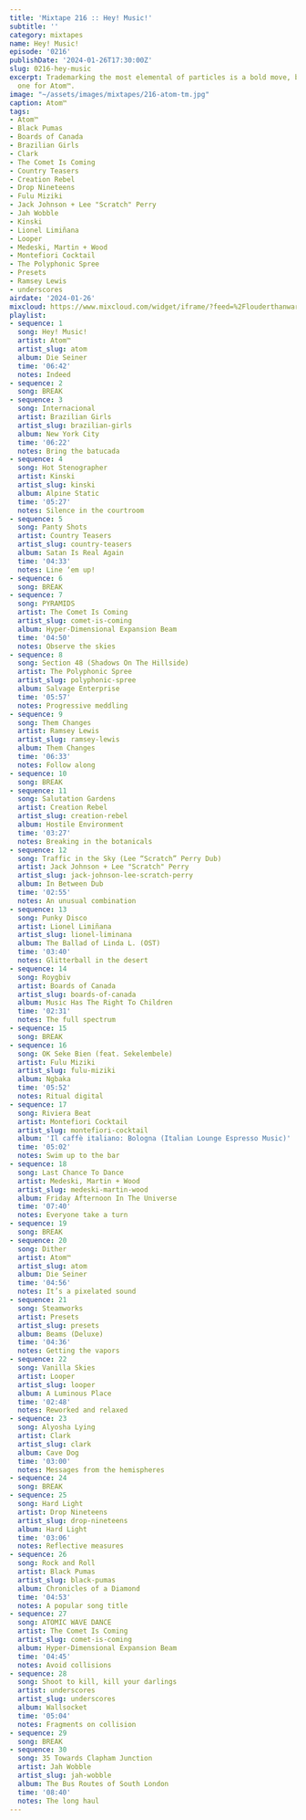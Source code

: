 ```yaml
---
title: 'Mixtape 216 :: Hey! Music!'
subtitle: ''
category: mixtapes
name: Hey! Music!
episode: '0216'
publishDate: '2024-01-26T17:30:00Z'
slug: 0216-hey-music
excerpt: Trademarking the most elemental of particles is a bold move, but a fitting
  one for Atom™.
image: "~/assets/images/mixtapes/216-atom-tm.jpg"
caption: Atom™
tags:
- Atom™
- Black Pumas
- Boards of Canada
- Brazilian Girls
- Clark
- The Comet Is Coming
- Country Teasers
- Creation Rebel
- Drop Nineteens
- Fulu Miziki
- Jack Johnson + Lee "Scratch" Perry
- Jah Wobble
- Kinski
- Lionel Limiñana
- Looper
- Medeski, Martin + Wood
- Montefiori Cocktail
- The Polyphonic Spree
- Presets
- Ramsey Lewis
- underscores
airdate: '2024-01-26'
mixcloud: https://www.mixcloud.com/widget/iframe/?feed=%2Flouderthanwar%2Fthe-final-hour-216-hey-music-2024-01-26%2F&hide_artwork=1&hide_cover=1
playlist:
- sequence: 1
  song: Hey! Music!
  artist: Atom™
  artist_slug: atom
  album: Die Seiner
  time: '06:42'
  notes: Indeed
- sequence: 2
  song: BREAK
- sequence: 3
  song: Internacional
  artist: Brazilian Girls
  artist_slug: brazilian-girls
  album: New York City
  time: '06:22'
  notes: Bring the batucada
- sequence: 4
  song: Hot Stenographer
  artist: Kinski
  artist_slug: kinski
  album: Alpine Static
  time: '05:27'
  notes: Silence in the courtroom
- sequence: 5
  song: Panty Shots
  artist: Country Teasers
  artist_slug: country-teasers
  album: Satan Is Real Again
  time: '04:33'
  notes: Line ‘em up!
- sequence: 6
  song: BREAK
- sequence: 7
  song: PYRAMIDS
  artist: The Comet Is Coming
  artist_slug: comet-is-coming
  album: Hyper-Dimensional Expansion Beam
  time: '04:50'
  notes: Observe the skies
- sequence: 8
  song: Section 48 (Shadows On The Hillside)
  artist: The Polyphonic Spree
  artist_slug: polyphonic-spree
  album: Salvage Enterprise
  time: '05:57'
  notes: Progressive meddling
- sequence: 9
  song: Them Changes
  artist: Ramsey Lewis
  artist_slug: ramsey-lewis
  album: Them Changes
  time: '06:33'
  notes: Follow along
- sequence: 10
  song: BREAK
- sequence: 11
  song: Salutation Gardens
  artist: Creation Rebel
  artist_slug: creation-rebel
  album: Hostile Environment
  time: '03:27'
  notes: Breaking in the botanicals
- sequence: 12
  song: Traffic in the Sky (Lee “Scratch” Perry Dub)
  artist: Jack Johnson + Lee "Scratch" Perry
  artist_slug: jack-johnson-lee-scratch-perry
  album: In Between Dub
  time: '02:55'
  notes: An unusual combination
- sequence: 13
  song: Punky Disco
  artist: Lionel Limiñana
  artist_slug: lionel-liminana
  album: The Ballad of Linda L. (OST)
  time: '03:40'
  notes: Glitterball in the desert
- sequence: 14
  song: Roygbiv
  artist: Boards of Canada
  artist_slug: boards-of-canada
  album: Music Has The Right To Children
  time: '02:31'
  notes: The full spectrum
- sequence: 15
  song: BREAK
- sequence: 16
  song: OK Seke Bien (feat. Sekelembele)
  artist: Fulu Miziki
  artist_slug: fulu-miziki
  album: Ngbaka
  time: '05:52'
  notes: Ritual digital
- sequence: 17
  song: Riviera Beat
  artist: Montefiori Cocktail
  artist_slug: montefiori-cocktail
  album: 'Il caffè italiano: Bologna (Italian Lounge Espresso Music)'
  time: '05:02'
  notes: Swim up to the bar
- sequence: 18
  song: Last Chance To Dance
  artist: Medeski, Martin + Wood
  artist_slug: medeski-martin-wood
  album: Friday Afternoon In The Universe
  time: '07:40'
  notes: Everyone take a turn
- sequence: 19
  song: BREAK
- sequence: 20
  song: Dither
  artist: Atom™
  artist_slug: atom
  album: Die Seiner
  time: '04:56'
  notes: It’s a pixelated sound
- sequence: 21
  song: Steamworks
  artist: Presets
  artist_slug: presets
  album: Beams (Deluxe)
  time: '04:36'
  notes: Getting the vapors
- sequence: 22
  song: Vanilla Skies
  artist: Looper
  artist_slug: looper
  album: A Luminous Place
  time: '02:48'
  notes: Reworked and relaxed
- sequence: 23
  song: Alyosha Lying
  artist: Clark
  artist_slug: clark
  album: Cave Dog
  time: '03:00'
  notes: Messages from the hemispheres
- sequence: 24
  song: BREAK
- sequence: 25
  song: Hard Light
  artist: Drop Nineteens
  artist_slug: drop-nineteens
  album: Hard Light
  time: '03:06'
  notes: Reflective measures
- sequence: 26
  song: Rock and Roll
  artist: Black Pumas
  artist_slug: black-pumas
  album: Chronicles of a Diamond
  time: '04:53'
  notes: A popular song title
- sequence: 27
  song: ATOMIC WAVE DANCE
  artist: The Comet Is Coming
  artist_slug: comet-is-coming
  album: Hyper-Dimensional Expansion Beam
  time: '04:45'
  notes: Avoid collisions
- sequence: 28
  song: Shoot to kill, kill your darlings
  artist: underscores
  artist_slug: underscores
  album: Wallsocket
  time: '05:04'
  notes: Fragments on collision
- sequence: 29
  song: BREAK
- sequence: 30
  song: 35 Towards Clapham Junction
  artist: Jah Wobble
  artist_slug: jah-wobble
  album: The Bus Routes of South London
  time: '08:40'
  notes: The long haul
---
```


